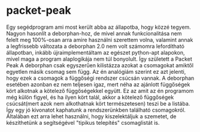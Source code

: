 packet-peak
===========

Egy segédprogram ami most került abba az állapotba, hogy közzé tegyem. Nagyon hasonlít a deborphan-hoz, de mivel annak funkcionalitása nem felelt meg 100%-osan arra amire használni szerettem volna, valamint annak a legfrissebb változata a deborphan 2.0 nem volt számomra lefordítható állapotban, inkább újraimplementáltam az egészet python-apt alapokon, mivel maga a program alaplogikája nem túl bonyolult. Így született a Packet Peak
A deborphan csak egyszerűen kilistázza azokat a csomagokat amiktől egyetlen másik csomag sem függ. Az én analógiám szerint ez azt jelenti, hogy ezek a csomagok a függőségi rendszer csúcsán vannak. A deborphan esetében azonban ez nem teljesen igaz, mert néha az ajánlott függőségek kört alkotnak a kötelező függőségekkel együtt. Ez az amit az én programom még külön figyel, és ha ilyen kört talál, akkor a kötelező függőségek csúcsát(mert azok nem alkothatnak kört természetesen) teszi be a listába. Így egy jó kivonatot kaphatunk a rendszerünkben található csomagokról. Általában ezt arra lehet használni, hogy kiszelektáljuk a szemetet, de készíthetünk a segítségével "tipikus telepítés" csomaglistát is.